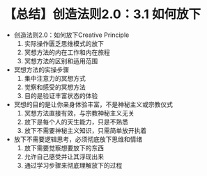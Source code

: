 # 【总结】创造法则2.0：3.1 如何放下

-   创造法则2.0：如何放下Creative Principle
    1.  实际操作匮乏思维模式的放下
    2.  冥想方法的内在工作和内在旅程
    3.  冥想方法的区别和适用范围
-   冥想方法的实操步骤
    1.  集中注意力的冥想方式
    2.  觉察和感受的冥想方法
    3.  目的是验证丰富状态的体验
-   冥想的目的是让你亲身体验丰富，不是神秘主义或宗教仪式
    1.  冥想方法直接有效，与宗教神秘主义无关
    2.  放下是每个人的天生能力，只是不熟悉
    3.  放下不需要神秘主义知识，只需简单放开执着
-   放下不需要逻辑思考，必须彻底放下思维和情绪
    1.  放下需要觉察想要放下的东西
    2.  允许自己感受并让其浮现出来
    3.  通过学习步骤来彻底理解放下的过程
